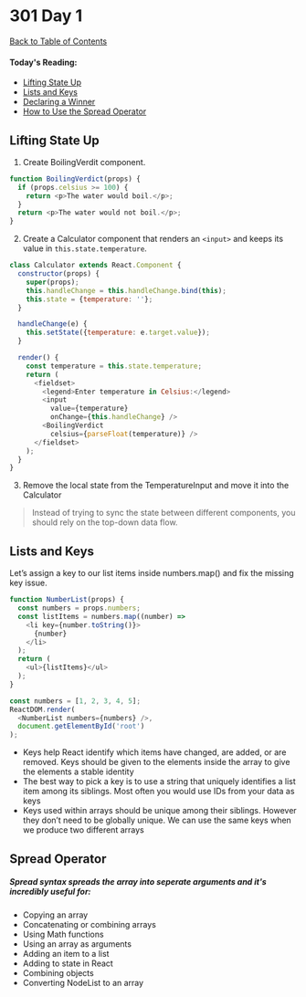 # 301 Day 1
[Back to Table of Contents](../reading-notes.md)<br/>

#### Today's Reading:<br/>
- [Lifting State Up](https://reactjs.org/docs/lifting-state-up.html)
- [Lists and Keys](https://reactjs.org/docs/lists-and-keys.html)
- [Declaring a Winner](https://reactjs.org/tutorial/tutorial.html)
- [How to Use the Spread Operator](https://medium.com/coding-at-dawn/how-to-use-the-spread-operator-in-javascript-b9e4a8b06fab)


## Lifting State Up

1. Create BoilingVerdit component. 
```javascript
function BoilingVerdict(props) {
  if (props.celsius >= 100) {
    return <p>The water would boil.</p>;
  }
  return <p>The water would not boil.</p>;
}
```
2. Create a Calculator component that renders an `<input>` and keeps its value in `this.state.temperature`.

```javascript
class Calculator extends React.Component {
  constructor(props) {
    super(props);
    this.handleChange = this.handleChange.bind(this);
    this.state = {temperature: ''};
  }

  handleChange(e) {
    this.setState({temperature: e.target.value});
  }

  render() {
    const temperature = this.state.temperature;
    return (
      <fieldset>
        <legend>Enter temperature in Celsius:</legend>
        <input
          value={temperature}
          onChange={this.handleChange} />
        <BoilingVerdict
          celsius={parseFloat(temperature)} />
      </fieldset>
    );
  }
}
```
3. Remove the local state from the TemperatureInput and move it into the Calculator


> Instead of trying to sync the state between different components, you should rely on the top-down data flow.


## Lists and Keys

Let’s assign a key to our list items inside numbers.map() and fix the missing key issue.
```javascript
function NumberList(props) {
  const numbers = props.numbers;
  const listItems = numbers.map((number) =>
    <li key={number.toString()}>
      {number}
    </li>
  );
  return (
    <ul>{listItems}</ul>
  );
}

const numbers = [1, 2, 3, 4, 5];
ReactDOM.render(
  <NumberList numbers={numbers} />,
  document.getElementById('root')
);
```

- Keys help React identify which items have changed, are added, or are removed. Keys should be given to the elements inside the array to give the elements a stable identity
- The best way to pick a key is to use a string that uniquely identifies a list item among its siblings. Most often you would use IDs from your data as keys
- Keys used within arrays should be unique among their siblings. However they don’t need to be globally unique. We can use the same keys when we produce two different arrays


## Spread Operator

##### Spread syntax spreads the array into seperate arguments and it's incredibly useful for:

- Copying an array
- Concatenating or combining arrays
- Using Math functions
- Using an array as arguments
- Adding an item to a list
- Adding to state in React
- Combining objects
- Converting NodeList to an array